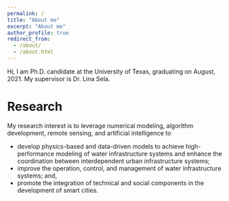 ```yaml
---
permalink: /
title: "About me"
excerpt: "About me"
author_profile: true
redirect_from: 
  - /about/
  - /about.html
---
```


Hi, I am Ph.D. candidate at the University of Texas, graduating on August, 2021. My supervisor is Dr. Lina Sela.

Research
========

My research interest is to leverage numerical modeling, algorithm development, remote sensing,
and artificial intelligence to
* develop physics-based and data-driven models to achieve high-performance modeling of
water infrastructure systems and enhance the coordination between
interdependent urban infrastructure systems;
* improve the operation, control, and management of water infrastructure systems; and,
* promote the integration of technical and social components in the development of smart cities.



